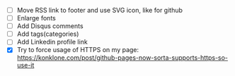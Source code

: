 * [ ] Move RSS link to footer and use SVG icon, like for github
* [ ] Enlarge fonts
* [ ] Add Disqus comments
* [ ] Add tags(categories)
* [ ] Add Linkedin profile link
* [x] Try to force usage of HTTPS on my page: https://konklone.com/post/github-pages-now-sorta-supports-https-so-use-it
